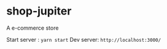 # shop-jupiter
A e-commerce store

Start server : `yarn start`
Dev server: `http://localhost:3000/`
